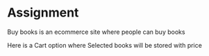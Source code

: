 # Assignment
 Buy books is an ecommerce site where people can buy books
 
 Here is a Cart option where Selected books will be stored with price